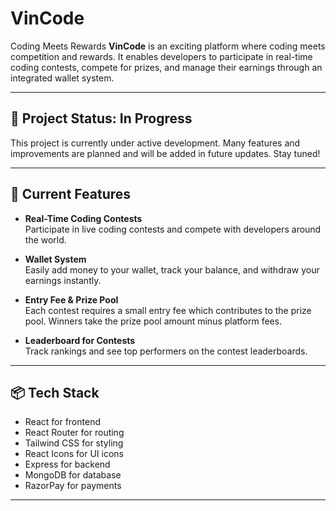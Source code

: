 # VinCode
Coding Meets Rewards
**VinCode** is an exciting platform where coding meets competition and rewards. It enables developers to participate in real-time coding contests, compete for prizes, and manage their earnings through an integrated wallet system.

---

## 🚧 Project Status: In Progress

This project is currently under active development. Many features and improvements are planned and will be added in future updates. Stay tuned!

---

## 🌟 Current Features

- **Real-Time Coding Contests**  
  Participate in live coding contests and compete with developers around the world.

- **Wallet System**  
  Easily add money to your wallet, track your balance, and withdraw your earnings instantly.

- **Entry Fee & Prize Pool**  
  Each contest requires a small entry fee which contributes to the prize pool. Winners take the prize pool amount minus platform fees.

- **Leaderboard for Contests**  
  Track rankings and see top performers on the contest leaderboards.

---

## 📦 Tech Stack

- React for frontend
- React Router for routing
- Tailwind CSS for styling
- React Icons for UI icons
- Express for backend
- MongoDB for database
- RazorPay for payments

---


